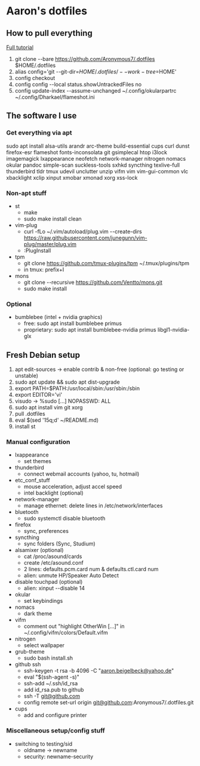 # Aaron's dotfiles
## How to pull everything

[Full tutorial](https://www.atlassian.com/git/tutorials/dotfiles)

1. git clone --bare https://github.com/Aronymous7/.dotfiles $HOME/.dotfiles
1. alias config='git --git-dir=$HOME/.dotfiles/ --work-tree=$HOME'
1. config checkout
1. config config --local status.showUntrackedFiles no
1. config update-index --assume-unchanged ~/.config/okularpartrc ~/.config/Dharkael/flameshot.ini

## The software I use
### Get everything via apt

sudo apt install alsa-utils arandr arc-theme build-essential cups curl dunst firefox-esr flameshot fonts-inconsolata git gsimplecal htop i3lock imagemagick lxappearance neofetch network-manager nitrogen nomacs okular pandoc simple-scan suckless-tools sxhkd syncthing texlive-full thunderbird tldr tmux udevil unclutter unzip vifm vim vim-gui-common vlc xbacklight xclip xinput xmobar xmonad xorg xss-lock

### Non-apt stuff

- st
	- make
	- sudo make install clean
- vim-plug
	- curl -fLo ~/.vim/autoload/plug.vim --create-dirs https://raw.githubusercontent.com/junegunn/vim-plug/master/plug.vim
	- :PlugInstall
- tpm
	- git clone https://github.com/tmux-plugins/tpm ~/.tmux/plugins/tpm
	- in tmux: prefix+I
- mons
	- git clone --recursive https://github.com/Ventto/mons.git
	- sudo make install

### Optional

- bumblebee (intel + nvidia graphics)
	- free: sudo apt install bumblebee primus
	- proprietary: sudo apt install bumblebee-nvidia primus libgl1-nvidia-glx

## Fresh Debian setup

1. apt edit-sources -> enable contrib & non-free (optional: go testing or unstable)
1. sudo apt update && sudo apt dist-upgrade
1. export PATH=$PATH:/usr/local/sbin:/usr/sbin:/sbin
1. export EDITOR='vi'
1. visudo -> %sudo [...] NOPASSWD: ALL
1. sudo apt install vim git xorg
1. pull .dotfiles
1. eval $(sed '15q;d' ~/README.md)
1. install st

### Manual configuration

- lxappearance
	- set themes
- thunderbird
	- connect webmail accounts (yahoo, tu, hotmail)
- etc\_conf\_stuff
	- mouse acceleration, adjust accel speed
	- intel backlight (optional)
- network-manager
	- manage ethernet: delete lines in /etc/network/interfaces
- bluetooth
	- sudo systemctl disable bluetooth
- firefox
	- sync, preferences
- syncthing
	- sync folders (Sync, Studium)
- alsamixer (optional)
	- cat /proc/asound/cards
	- create /etc/asound.conf
	- 2 lines: defaults.pcm.card num & defaults.ctl.card num
	- alien: unmute HP/Speaker Auto Detect
- disable touchpad (optional)
	- alien: xinput --disable 14
- okular
	- set keybindings
- nomacs
	- dark theme
- vifm
	- comment out "highlight OtherWin [...]" in ~/.config/vifm/colors/Default.vifm
- nitrogen
	- select wallpaper
- grub-theme
	- sudo bash install.sh
- github ssh
	- ssh-keygen -t rsa -b 4096 -C "aaron.beigelbeck@yahoo.de"
	- eval "$(ssh-agent -s)"
	- ssh-add ~/.ssh/id\_rsa
	- add id\_rsa.pub to github
	- ssh -T git@github.com
	- config remote set-url origin git@github.com:Aronymous7/.dotfiles.git
- cups
	- add and configure printer

### Miscellaneous setup/config stuff

- switching to testing/sid
	- oldname -> newname
	- security: newname-security
